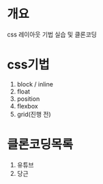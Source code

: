 # 개요
css 레이아웃 기법 실습 및 클론코딩
# css기법
1. block / inline
2. float
3. position
4. flexbox
5. grid(진행 전)

# 클론코딩목록
1. 유튜브
2. 당근
